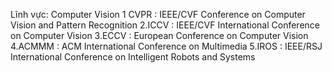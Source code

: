 Lĩnh vực: Computer Vision
1 CVPR : IEEE/CVF Conference on Computer Vision and Pattern Recognition
2.ICCV : IEEE/CVF International Conference on Computer Vision
3.ECCV : European Conference on Computer Vision
4.ACMMM : ACM International Conference on Multimedia
5.IROS : IEEE/RSJ International Conference on Intelligent Robots and Systems
